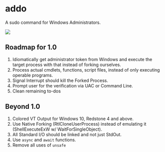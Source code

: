 # addo
A sudo command for Windows Administrators.

![](https://img.shields.io/github/license/Starz0r/addo.svg?style=flat-square)

## Roadmap for 1.0
1. Idiomatically get administrator token from Windows and execute the target process with that instead of forking ourselves.
2. Process actual cmdlets, functions, script files, instead of only executing operable programs.
3. Signal Interrupt should kill the Forked Process.
5. Prompt user for the verification via UAC or Command Line.
5. Clean remaining to-dos

## Beyond 1.0
1. Colored VT Output for Windows 10, Redstone 4 and above.
2. Use Native Forking (RtlCloneUserProcess) instead of emulating it (ShellExecuteExW w/ WaitForSingleObject).
3. All Standard I/O should be linked and not just StdOut.
4. Use `async` and `await` functions.
5. Remove all uses of `unsafe`
